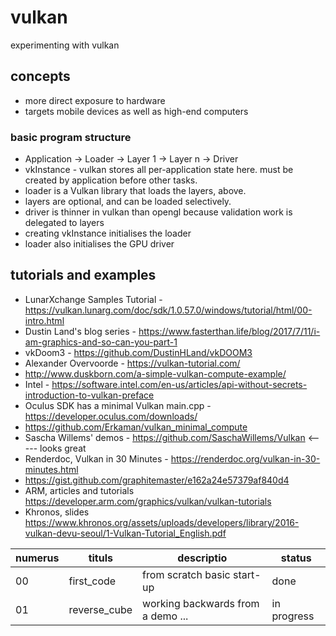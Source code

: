 # vulkan
experimenting with vulkan

## concepts

* more direct exposure to hardware
* targets mobile devices as well as high-end computers

### basic program structure

* Application -> Loader -> Layer 1 -> Layer n -> Driver
* vkInstance - vulkan stores all per-application state here. must be created by application before other tasks.
* loader is a Vulkan library that loads the layers, above.
* layers are optional, and can be loaded selectively.
* driver is thinner in vulkan than opengl because validation work is delegated to layers
* creating vkInstance initialises the loader
* loader also initialises the GPU driver

## tutorials and examples

* LunarXchange Samples Tutorial - https://vulkan.lunarg.com/doc/sdk/1.0.57.0/windows/tutorial/html/00-intro.html
* Dustin Land's blog series - https://www.fasterthan.life/blog/2017/7/11/i-am-graphics-and-so-can-you-part-1
* vkDoom3 - https://github.com/DustinHLand/vkDOOM3
* Alexander Overvoorde - https://vulkan-tutorial.com/
* http://www.duskborn.com/a-simple-vulkan-compute-example/
* Intel - https://software.intel.com/en-us/articles/api-without-secrets-introduction-to-vulkan-preface
* Oculus SDK has a minimal Vulkan main.cpp - https://developer.oculus.com/downloads/
* https://github.com/Erkaman/vulkan_minimal_compute
* Sascha Willems' demos - https://github.com/SaschaWillems/Vulkan                 <----- looks great
* Renderdoc, Vulkan in 30 Minutes - https://renderdoc.org/vulkan-in-30-minutes.html
* https://gist.github.com/graphitemaster/e162a24e57379af840d4
* ARM, articles and tutorials https://developer.arm.com/graphics/vulkan/vulkan-tutorials
* Khronos, slides https://www.khronos.org/assets/uploads/developers/library/2016-vulkan-devu-seoul/1-Vulkan-Tutorial_English.pdf

| numerus | tituls       | descriptio                                | status      |
| ------- | ------------ | ----------------------------------------- | ----------- |
| 00      | first_code   | from scratch basic start-up               | done        |
| 01      | reverse_cube | working backwards from a demo ...         | in progress |